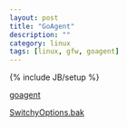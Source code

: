 ```yaml
---
layout: post
title: "GoAgent"
description: ""
category: linux
tags: [linux, gfw, goagent]
---
```

{% include JB/setup %}

[goagent](https://code.google.com/p/goagent/)

[SwitchyOptions.bak](https://code.google.com/p/wwqgtxx-goagent/downloads/detail?name=SwitchyOptions.bak)

